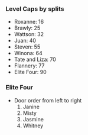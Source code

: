 ### Level Caps by splits
 * Roxanne: 16
 * Brawly: 25
 * Wattson: 32
 * Juan: 40
 * Steven: 55
 * Winona: 64
 * Tate and Liza: 70
 * Flannery: 77
 * Elite Four: 90

### Elite Four
* Door order from left to right
    1. Janine
    2. Misty
    3. Jasmine
    4. Whitney
